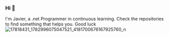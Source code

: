 ### Hi 👋
I'm Javier, a .net Programmer in continuous learning. Check the repositories to find something that helps you. Good luck
![17818431_1782996075047521_4181700676167925760_n](https://user-images.githubusercontent.com/36193725/88542733-46307100-cfed-11ea-9be0-22b398a776be.jpg)
<!--
**encinafr/encinafr** is a ✨ _special_ ✨ repository because its `README.md` (this file) appears on your GitHub profile.

Here are some ideas to get you started:

- 🔭 I’m currently working on ...
- 🌱 I’m currently learning ...
- 👯 I’m looking to collaborate on ...
- 🤔 I’m looking for help with ...
- 💬 Ask me about ...
- 📫 How to reach me: ...
- 😄 Pronouns: ...
- ⚡ Fun fact: ...
-->
